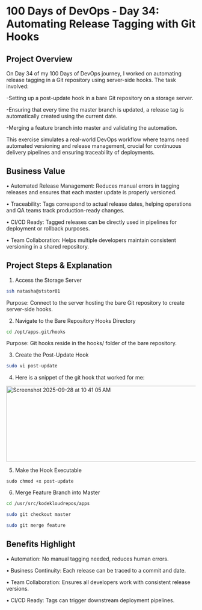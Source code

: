 # 100 Days of DevOps - Day 34: Automating Release Tagging with Git Hooks

## Project Overview
On Day 34 of my 100 Days of DevOps journey, I worked on automating release tagging in a Git repository using server-side hooks. The task involved:

-Setting up a post-update hook in a bare Git repository on a storage server.

-Ensuring that every time the master branch is updated, a release tag is automatically created using the current date.

-Merging a feature branch into master and validating the automation.

This exercise simulates a real-world DevOps workflow where teams need automated versioning and release management, crucial for continuous delivery pipelines and ensuring traceability of deployments.

## Business Value
•	Automated Release Management: Reduces manual errors in tagging releases and ensures that each master update is properly versioned.

•	Traceability: Tags correspond to actual release dates, helping operations and QA teams track production-ready changes.

•	CI/CD Ready: Tagged releases can be directly used in pipelines for deployment or rollback purposes.

•	Team Collaboration: Helps multiple developers maintain consistent versioning in a shared repository.

## Project Steps & Explanation
1. Access the Storage Server
```bash
ssh natasha@ststor01
```
Purpose: Connect to the server hosting the bare Git repository to create server-side hooks.

2. Navigate to the Bare Repository Hooks Directory
```bash
cd /opt/apps.git/hooks
```
Purpose: Git hooks reside in the hooks/ folder of the bare repository.

3. Create the Post-Update Hook
```bash
sudo vi post-update
```
4. Here is a snippet of the git hook that worked for me:

<img width="688" height="201" alt="Screenshot 2025-09-28 at 10 41 05 AM" src="https://github.com/user-attachments/assets/78277166-85df-45a9-8303-5bef6fae0f07" />

   
5. Make the Hook Executable
```
sudo chmod +x post-update
```

6. Merge Feature Branch into Master
```bash
cd /usr/src/kodekloudrepos/apps

sudo git checkout master

sudo git merge feature
```

## Benefits Highlight

•	Automation: No manual tagging needed, reduces human errors.

•	Business Continuity: Each release can be traced to a commit and date.

•	Team Collaboration: Ensures all developers work with consistent release versions.

•	CI/CD Ready: Tags can trigger downstream deployment pipelines.




